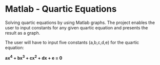 # Matlab - Quartic Equations

Solving quartic equations by using Matlab graphs. The project enables the user to input constants for any given quartic equation and presents the result as a graph. 

The user will have to input five constants (a,b,c,d,e) for the quartic equation:

**ax<sup>4</sup> + bx<sup>3</sup> + cx<sup>2</sup> + dx + e = 0**
